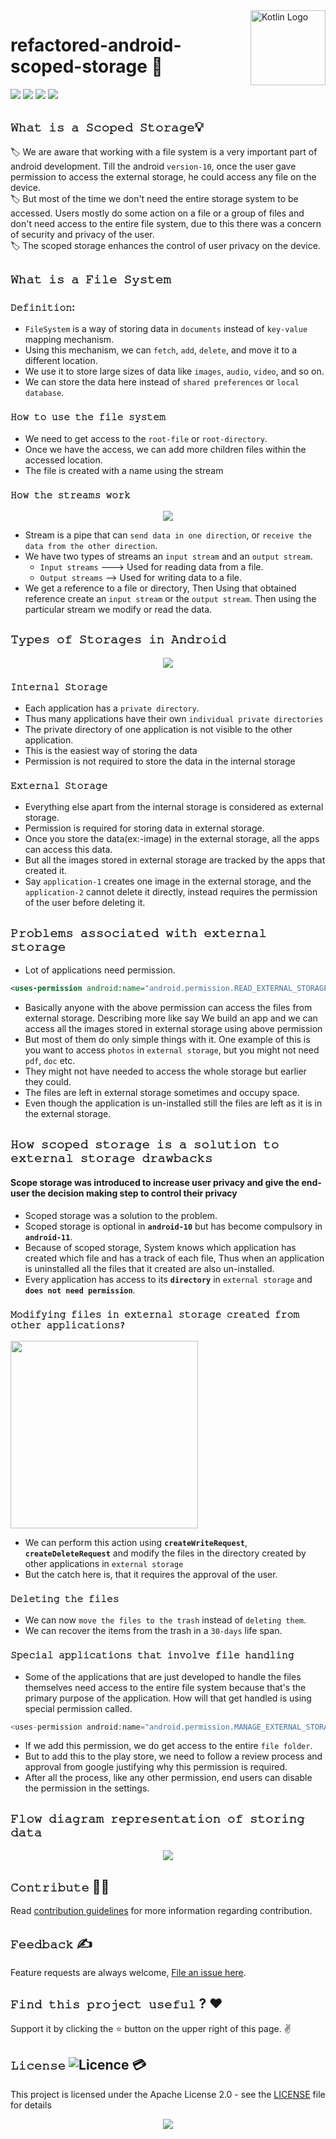<img src="https://github.com/devrath/devrath/blob/master/images/kotlin_logo.png" align="right" title="Kotlin Logo" width="120">

# refactored-android-scoped-storage 🧞‍


<p align="left">
<a><img src="https://img.shields.io/badge/Language-kotlin-lightgrey"></a>
<a><img src="https://img.shields.io/badge/Threading-coroutines-red"></a>
<a><img src="https://img.shields.io/badge/operations-file--handeling-green"></a>
<a><img src="https://img.shields.io/badge/Storage-scoped--storage-pink"></a>
</p>

## `𝚆𝚑𝚊𝚝 𝚒𝚜 𝚊 𝚂𝚌𝚘𝚙𝚎𝚍 𝚂𝚝𝚘𝚛𝚊𝚐𝚎`💡
🏷️ We are aware that working with a file system is a very important part of android development. Till the android `version-10`, once the user gave permission to access the external storage, he could access any file on the device.</br>
🏷️ But most of the time we don't need the entire storage system to be accessed. Users mostly do some action on a file or a group of files and don't need access to the entire file system, due to this there was a concern of security and privacy of the user.</br>
🏷️ The scoped storage enhances the control of user privacy on the device.

## `𝚆𝚑𝚊𝚝 𝚒𝚜 𝚊 𝙵𝚒𝚕𝚎 𝚂𝚢𝚜𝚝𝚎𝚖`
### `𝙳𝚎𝚏𝚒𝚗𝚒𝚝𝚒𝚘𝚗`:
* `FileSystem` is a way of storing data in `documents` instead of `key-value` mapping mechanism.
* Using this mechanism, we can `fetch`, `add`, `delete`, and move it to a different location.
* We use it to store large sizes of data like `images`, `audio`, `video`, and so on.
* We can store the data here instead of `shared preferences` or `local database`.

### `𝙷𝚘𝚠 𝚝𝚘 𝚞𝚜𝚎 𝚝𝚑𝚎 𝚏𝚒𝚕𝚎 𝚜𝚢𝚜𝚝𝚎𝚖`
* We need to get access to the `root-file` or `root-directory`.
* Once we have the access, we can add more children files within the accessed location.
* The file is created with a name using the stream

### `𝙷𝚘𝚠 𝚝𝚑𝚎 𝚜𝚝𝚛𝚎𝚊𝚖𝚜 𝚠𝚘𝚛𝚔`

<p align="center">
  <img src="https://github.com/devrath/refactored-android-scoped-storage/blob/main/assets/Untitled%20Diagram.png">
</p>


* Stream is a pipe that can `send data in one direction`, or `receive the data from the other direction`.
* We have two types of streams an `input stream` and an `output stream`.
  * `Input streams` ---> Used for reading data from a file.
  * `Output streams` --> Used for writing data to a file.
* We get a reference to a file or directory, Then Using that obtained reference create an `input stream` or the `output stream`. Then using the particular stream we modify or read the data.

## `𝚃𝚢𝚙𝚎𝚜 𝚘𝚏 𝚂𝚝𝚘𝚛𝚊𝚐𝚎𝚜 𝚒𝚗 𝙰𝚗𝚍𝚛𝚘𝚒𝚍`
<p align="center">
  <img src="https://github.com/devrath/refactored-android-scoped-storage/blob/main/assets/typesOfStorage.png">
</p>

### `𝙸𝚗𝚝𝚎𝚛𝚗𝚊𝚕 𝚂𝚝𝚘𝚛𝚊𝚐𝚎`
* Each application has a `private directory`.
* Thus many applications have their own `individual private directories`
* The private directory of one application is not visible to the other application.
* This is the easiest way of storing the data 
* Permission is not required to store the data in the internal storage

### `𝙴𝚡𝚝𝚎𝚛𝚗𝚊𝚕 𝚂𝚝𝚘𝚛𝚊𝚐𝚎`
* Everything else apart from the internal storage is considered as external storage.
* Permission is required for storing data in external storage.
* Once you store the data(ex:-image) in the external storage, all the apps can access this data.
* But all the images stored in external storage are tracked by the apps that created it.
* Say `application-1` creates one image in the external storage, and the `application-2` cannot delete it directly, instead requires the permission of the user before deleting it.

## `𝙿𝚛𝚘𝚋𝚕𝚎𝚖𝚜 𝚊𝚜𝚜𝚘𝚌𝚒𝚊𝚝𝚎𝚍 𝚠𝚒𝚝𝚑 𝚎𝚡𝚝𝚎𝚛𝚗𝚊𝚕 𝚜𝚝𝚘𝚛𝚊𝚐𝚎`
* Lot of applications need permission.
```xml
<uses-permission android:name="android.permission.READ_EXTERNAL_STORAGE"/>
``` 
* Basically anyone with the above permission can access the files from external storage. Describing more like say We build an app and we can access all the images stored in external storage using above permission
* But most of them do only simple things with it. One example of this is you want to access `photos` in `external storage`, but you might not need `pdf`, `doc` etc. 
* They might not have needed to access the whole storage but earlier they could.
* The files are left in external storage sometimes and occupy space.
* Even though the application is un-installed still the files are left as it is in the external storage.

## `𝙷𝚘𝚠 𝚜𝚌𝚘𝚙𝚎𝚍 𝚜𝚝𝚘𝚛𝚊𝚐𝚎 𝚒𝚜 𝚊 𝚜𝚘𝚕𝚞𝚝𝚒𝚘𝚗 𝚝𝚘 𝚎𝚡𝚝𝚎𝚛𝚗𝚊𝚕 𝚜𝚝𝚘𝚛𝚊𝚐𝚎 𝚍𝚛𝚊𝚠𝚋𝚊𝚌𝚔𝚜`
<p align="center">
<h4>Scope storage was introduced to increase user privacy and give the end-user the decision making step to control their privacy</h2>
</p>

* Scoped storage was a solution to the problem. 
* Scoped storage is optional in **`android-10`** but has become compulsory in **`android-11`**.
* Because of scoped storage, System knows which application has created which file and has a track of each file, Thus when an application is uninstalled all the files that it created are also un-installed.
* Every application has access to its **`directory`** in `external storage` and **`does not need permission`**.

### `𝙼𝚘𝚍𝚒𝚏𝚢𝚒𝚗𝚐 𝚏𝚒𝚕𝚎𝚜 𝚒𝚗 𝚎𝚡𝚝𝚎𝚛𝚗𝚊𝚕 𝚜𝚝𝚘𝚛𝚊𝚐𝚎 𝚌𝚛𝚎𝚊𝚝𝚎𝚍 𝚏𝚛𝚘𝚖 𝚘𝚝𝚑𝚎𝚛 𝚊𝚙𝚙𝚕𝚒𝚌𝚊𝚝𝚒𝚘𝚗𝚜?`
<p align="left">
  <img width=300 width=200 src="https://github.com/devrath/refactored-android-scoped-storage/blob/main/assets/files.gif">
</p>

* We can perform this action using **`createWriteRequest`**, **`createDeleteRequest`** and modify the files in the directory created by other applications in `external storage`
* But the catch here is, that it requires the approval of the user.

### `𝙳𝚎𝚕𝚎𝚝𝚒𝚗𝚐 𝚝𝚑𝚎 𝚏𝚒𝚕𝚎𝚜`
* We can now `move the files to the trash` instead of `deleting them`.
* We can recover the items from the trash in a `30-days` life span.

### `𝚂𝚙𝚎𝚌𝚒𝚊𝚕 𝚊𝚙𝚙𝚕𝚒𝚌𝚊𝚝𝚒𝚘𝚗𝚜 𝚝𝚑𝚊𝚝 𝚒𝚗𝚟𝚘𝚕𝚟𝚎 𝚏𝚒𝚕𝚎 𝚑𝚊𝚗𝚍𝚕𝚒𝚗𝚐`
* Some of the applications that are just developed to handle the files themselves need access to the entire file system because that's the primary purpose of the application. How will that get handled is using special permission called.
```kotlin
<uses-permission android:name="android.permission.MANAGE_EXTERNAL_STORAGE"/>
```
* If we add this permission, we do get access to the entire `file folder`. 
* But to add this to the play store, we need to follow a review process and approval from google justifying why this permission is required.
* After all the process, like any other permission, end users can disable the permission in the settings.

## `𝙵𝚕𝚘𝚠 𝚍𝚒𝚊𝚐𝚛𝚊𝚖 𝚛𝚎𝚙𝚛𝚎𝚜𝚎𝚗𝚝𝚊𝚝𝚒𝚘𝚗 𝚘𝚏 𝚜𝚝𝚘𝚛𝚒𝚗𝚐 𝚍𝚊𝚝𝚊`
<p align="center">
  <img src="https://github.com/devrath/refactored-android-scoped-storage/blob/main/assets/ScopeStorage.png">
</p>

## **`𝙲𝚘𝚗𝚝𝚛𝚒𝚋𝚞𝚝𝚎`** 🙋‍♂️
Read [contribution guidelines](CONTRIBUTING.md) for more information regarding contribution.

## **`𝙵𝚎𝚎𝚍𝚋𝚊𝚌𝚔`** ✍️ 
Feature requests are always welcome, [File an issue here](https://github.com/devrath/refactored-android-scoped-storage/issues/new).

## **`𝙵𝚒𝚗𝚍 𝚝𝚑𝚒𝚜 𝚙𝚛𝚘𝚓𝚎𝚌𝚝 𝚞𝚜𝚎𝚏𝚞𝚕`** ? ❤️
Support it by clicking the ⭐ button on the upper right of this page. ✌️

## **`𝙻𝚒𝚌𝚎𝚗𝚜𝚎`** ![Licence](https://img.shields.io/github/license/google/docsy) :credit_card:
This project is licensed under the Apache License 2.0 - see the [LICENSE](https://github.com/devrath/refactored-android-scoped-storage/blob/main/LICENSE) file for details


<p align="center">
<a><img src="https://forthebadge.com/images/badges/built-for-android.svg"></a>
</p>
